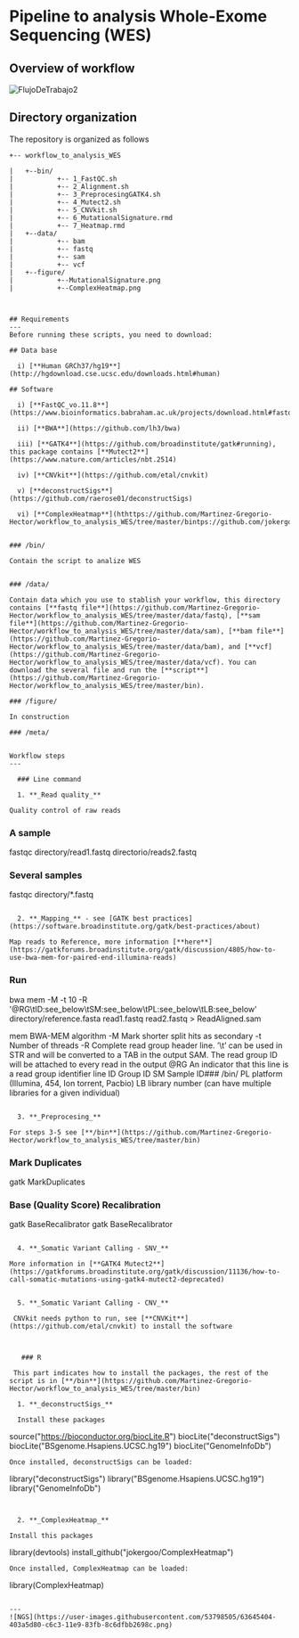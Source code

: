 # **Pipeline to analysis Whole-Exome Sequencing (WES)**

## Overview of workflow


![FlujoDeTrabajo2](https://user-images.githubusercontent.com/53798505/63644484-9ef5dc00-c6af-11e9-9f0d-935508b21613.png)



## Directory organization


The repository is organized as follows

```
+-- workflow_to_analysis_WES

|	+--bin/
|	        +-- 1_FastQC.sh
|	        +-- 2_Alignment.sh
|	        +-- 3_PreprocesingGATK4.sh
|	        +-- 4_Mutect2.sh
|	        +-- 5_CNVkit.sh
|	        +-- 6_MutationalSignature.rmd
|	        +-- 7_Heatmap.rmd
|	+--data/
|	        +-- bam
|	        +-- fastq
|	        +-- sam
|	        +-- vcf
|	+--figure/
|	        +--MutationalSignature.png
|	        +--ComplexHeatmap.png
```





```### /bin/


## Requirements
---
Before running these scripts, you need to download:

## Data base

  i) [**Human GRCh37/hg19**](http://hgdownload.cse.ucsc.edu/downloads.html#human)
  
## Software
  
  i) [**FastQC_vo.11.8**](https://www.bioinformatics.babraham.ac.uk/projects/download.html#fastqc) 
  
  ii) [**BWA**](https://github.com/lh3/bwa)
  
  iii) [**GATK4**](https://github.com/broadinstitute/gatk#running), this package contains [**Mutect2**](https://www.nature.com/articles/nbt.2514)
  
  iv) [**CNVkit**](https://github.com/etal/cnvkit)
  
  v) [**deconstructSigs**](https://github.com/raerose01/deconstructSigs)
  
  vi) [**ComplexHeatmap**](hthttps://github.com/Martinez-Gregorio-Hector/workflow_to_analysis_WES/tree/master/bintps://github.com/jokergoo/ComplexHeatmap)


### /bin/

Contain the script to analize WES


### /data/

Contain data which you use to stablish your workflow, this directory contains [**fastq file**](https://github.com/Martinez-Gregorio-Hector/workflow_to_analysis_WES/tree/master/data/fastq), [**sam file**](https://github.com/Martinez-Gregorio-Hector/workflow_to_analysis_WES/tree/master/data/sam), [**bam file**](https://github.com/Martinez-Gregorio-Hector/workflow_to_analysis_WES/tree/master/data/bam), and [**vcf](https://github.com/Martinez-Gregorio-Hector/workflow_to_analysis_WES/tree/master/data/vcf). You can download the several file and run the [**script**](https://github.com/Martinez-Gregorio-Hector/workflow_to_analysis_WES/tree/master/bin).

### /figure/ 

In construction

### /meta/ 


Workflow steps
---

  ### Line command 

  1. **_Read quality_**

Quality control of raw reads

```
### A sample
fastqc directory/read1.fastq directorio/reads2.fastq

### Several samples
fastqc directory/*.fastq

``` 

  2. **_Mapping_** - see [GATK best practices](https://software.broadinstitute.org/gatk/best-practices/about)

Map reads to Reference, more information [**here**](https://gatkforums.broadinstitute.org/gatk/discussion/4805/how-to-use-bwa-mem-for-paired-end-illumina-reads)

```
### Run

bwa mem -M -t 10 -R '@RG\tID:see_below\tSM:see_below\tPL:see_below\tLB:see_below' \
directory/reference.fasta read1.fastq read2.fastq > ReadAligned.sam

mem     BWA-MEM algorithm
-M      Mark shorter split hits as secondary
-t      Number of threads
-R      Complete read group header line. ’\t’ can be used in STR and will be converted to a TAB 
        in the output SAM. The read group ID will be attached to every read in the output
@RG     An indicator that this line is a read group identifier line
ID      Group ID
SM      Sample ID### /bin/
PL      platform (Illumina, 454, Ion torrent, Pacbio)
LB      library number (can have multiple libraries for a given individual)
``` 

  3. **_Preprocesing_**
  
For steps 3-5 see [**/bin**](https://github.com/Martinez-Gregorio-Hector/workflow_to_analysis_WES/tree/master/bin)
 ```
### Mark Duplicates
gatk MarkDuplicates

### Base (Quality Score) Recalibration
 gatk BaseRecalibrator
 gatk BaseRecalibrator


``` 
  
  4. **_Somatic Variant Calling - SNV_**
  
More information in [**GATK4 Mutect2**](https://gatkforums.broadinstitute.org/gatk/discussion/11136/how-to-call-somatic-mutations-using-gatk4-mutect2-deprecated)
  
  
  5. **_Somatic Variant Calling - CNV_**
  
 CNVkit needs python to run, see [**CNVKit**](https://github.com/etal/cnvkit) to install the software
  


   ### R
 
 This part indicates how to install the packages, the rest of the script is in [**/bin**](https://github.com/Martinez-Gregorio-Hector/workflow_to_analysis_WES/tree/master/bin)
 
  1. **_deconstructSigs_**
  
  Install these packages 
```
source("https://bioconductor.org/biocLite.R")
biocLite("deconstructSigs")
biocLite("BSgenome.Hsapiens.UCSC.hg19")
biocLite("GenomeInfoDb")

``` 
Once installed, deconstructSigs can be loaded:

```
library("deconstructSigs")
library("BSgenome.Hsapiens.UCSC.hg19")
library("GenomeInfoDb")

``` 


  2. **_ComplexHeatmap_**
  
Install this packages 
```
library(devtools)
install_github("jokergoo/ComplexHeatmap")

``` 
Once installed, ComplexHeatmap can be loaded:

```
library(ComplexHeatmap)

``` 

---
![NGS](https://user-images.githubusercontent.com/53798505/63645404-403a5d80-c6c3-11e9-83fb-8c6dfbb2698c.png)
